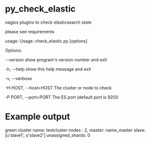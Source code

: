 # py_check_elastic
nagios plugins to check elasticsearch state

please see requirements

usage:
Usage: check_elastic.py [options]

Options:

  --version             show program's version number and exit
  
  -h, --help            show this help message and exit
  
  
  -v, --verbose
  
  
  -H HOST, --host=HOST  The cluster or node to check
  
  
  -P PORT, --port=PORT  The ES port (default port is 9200
  
# Example output

green cluster name: testcluster nodes : 2, master: name_master slave: [u'slave1', u'slave2'] unassigned_shards: 0
